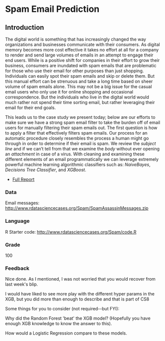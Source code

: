 # Spam Email Prediction
## Introduction
The digital world is something that has increasingly changed the way organizations and businesses communicate with their consumers. As digital memory becomes more cost effective it takes no effort at all for a company to render and send large volumes of emails in an attempt to engage their end users. While is a positive shift for companies in their effort to grow their business, consumers are inundated with spam emails that are problematic for those who use their email for other purposes than just shopping. Individuals can easily spot their spam emails and skip or delete them. But this manual effort can be strenuous and take a long time based on sheer volume of spam emails alone. This may not be a big issue for the casual email users who only use it for online shopping and occasional correspondence. But the individuals who live in the digital world would much rather not spend their time sorting email, but rather leveraging their email for their end goals.

This leads us to the case study we present today; below are our efforts to make sure we have a strong spam email filter to take the burden off of email users for manually filtering their spam emails out. The first question is how to apply a filter that effectively filters spam emails. Our process for an automatic procedure closely resembles the process a human might go through in order to determine if their email is spam. We review the _subject line_ and if we can’t tell from that we examine the _body_ without ever opening an _attachment_ in case of a virus. With cleaning and examining these different elements of an email programmatically we can leverage extremely powerful machine learning algorithmic classifiers such as: _NaiveBayes_, _Decisions Tree Classifier_, and _XGBoost_.

* [Full Report]

[Full Report]: <https://github.com/JaclynCoate/7333_Quantifying_The_World/blob/main/Unit6_CaseStudy3/Coate_Riley_Meagher_CaseStudy3.pdf>

### Data

Email messages: http://www.rdatasciencecases.org/Spam/SpamAssassinMessages.zip

### Language

R
Starter code: http://www.rdatasciencecases.org/Spam/code.R

### Grade

100

### Feedback

Nice done.  As I mentioned, I was not worried that you would recover from last week's blip.

I would have liked to see more play with the different hyper params in the XGB, but you did more than enough to describe and that is part of CS8

Some things for you to consider (not required--but FYI):

Why did the Random Forest 'beat' the XGB model?  (Hopefully you have enough XGB knowledge to know the answer to this).

How would a Logistic Regression compare to these models.
